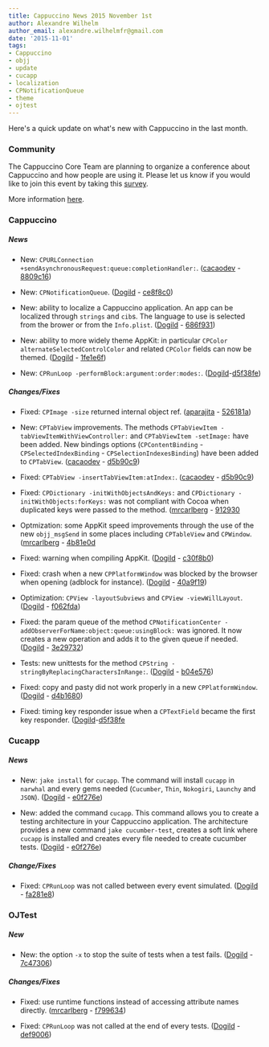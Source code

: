 ```yaml
---
title: Cappuccino News 2015 November 1st
author: Alexandre Wilhelm
author_email: alexandre.wilhelmfr@gmail.com
date: '2015-11-01'
tags:
- Cappuccino
- objj
- update
- cucapp
- localization
- CPNotificationQueue
- theme
- ojtest
---
```


Here's a quick update on what's new with Cappuccino in the last month.

### Community

The Cappuccino Core Team are planning to organize a conference about Cappuccino and how people are using it. Please let us know if you would like to join this event by taking this [survey](https://www.google.com/url?q=https%3A%2F%2Fwww.surveymonkey.com%2Fr%2FZ9P7L55&sa=D&sntz=1&usg=AFQjCNEu1mNy0xq0iIBdsSpeftYkWTKEqw).

More information [here](http://www.cappuccino-project.org/blog/2015/10/cappcon-2016.html).

### Cappuccino

##### News

- New: `CPURLConnection +sendAsynchronousRequest:queue:completionHandler:`. ([cacaodev](https://github.com/cacaodev) - [8809c16](https://github.com/cappuccino/cappuccino/commit/8809c1634f683efe1142833deaa8f5565fa6fcba))

- New: `CPNotificationQueue`. ([Dogild](https://github.com/dogild) - [ce8f8c0](https://github.com/cappuccino/cappuccino/commit/ce8f8c05e1b409c6a75849793bb1ee5e30b524f5))

- New: ability to localize a Cappuccino application. An app can be localized through `strings` and `cib`s. The language to use is selected from the brower or from the `Info.plist`. ([Dogild](https://github.com/dogild) - [686f931](https://github.com/cappuccino/cappuccino/commit/686f931fb48fd2a2950519d5d957ed756528b0b2))

- New: ability to more widely theme AppKit: in particular `CPColor alternateSelectedControlColor` and related `CPColor` fields can now be themed. ([Dogild](https://github.com/dogild) - [1fe1e6f](https://github.com/cappuccino/cappuccino/commit/1fe1e6f265b9c3175622458721d3afbab89aead6))

- New: `CPRunLoop -performBlock:argument:order:modes:`. ([Dogild](https://github.com/dogild)-[d5f38fe](https://github.com/cappuccino/cappuccino/commit/d5f38fe2f2cb2b55a4e6c1b6c3f4c28805f47957))

##### Changes/Fixes

- Fixed: `CPImage -size` returned internal object ref. ([aparajita](https://github.com/aparajita) - [526181a](https://github.com/cappuccino/cappuccino/commit/526181a76b3e28775dea24c917aa16b6e929128b))

- New: `CPTabView` improvements. The methods `CPTabViewItem -tabViewItemWithViewController:` and `CPTabViewItem -setImage:` have been added. New bindings options (`CPContentBinding` - `CPSelectedIndexBinding` - `CPSelectionIndexesBinding`) have been added to `CPTabView`. ([cacaodev](https://github.com/cacaodev) - [d5b90c9](https://github.com/cappuccino/cappuccino/commit/d5b90c91f572a803a61290e44460cf1728d9d046))

- Fixed: `CPTabView -insertTabViewItem:atIndex:`. ([cacaodev](https://github.com/cacaodev) - [d5b90c9](https://github.com/cappuccino/cappuccino/commit/d5b90c91f572a803a61290e44460cf1728d9d046))

- Fixed: `CPDictionary -initWithObjectsAndKeys:` and `CPDictionary -initWithObjects:forKeys:` was not compliant with Cocoa when duplicated keys were passed to the method. ([mrcarlberg](https://github.com/mrcarlberg) - [912930](https://github.com/cappuccino/cappuccino/commit/9129301c890c1ff1dc11e91a1fb6ba7f183938a7)

- Optmization: some AppKit speed improvements through the use of the new `objj_msgSend` in some places including `CPTableView` and `CPWindow`. ([mrcarlberg](https://github.com/mrcarlberg) - [4b81e0d](https://github.com/cappuccino/cappuccino/commit/4b81e0d8afd941bb1356f22630ee70ddae5566b1)

- Fixed: warning when compiling AppKit. ([Dogild](https://github.com/dogild) - [c30f8b0](https://github.com/cappuccino/cappuccino/commit/c30f8b09b08404d8898723736f68172f120a391a))

- Fixed: crash when a new `CPPlatformWindow` was blocked by the browser when opening (adblock for instance). ([Dogild](https://github.com/dogild) - [40a9f19](https://github.com/cappuccino/cappuccino/commit/40a9f19352d8a1bbfdf9ccc49f44bc94bca67d31))

- Optimization: `CPView -layoutSubviews` and `CPView -viewWillLayout`. ([Dogild](https://github.com/dogild) - [f062fda](https://github.com/cappuccino/cappuccino/commit/f062fda2f7d2e5767468a71a2656eed661edd1dc))

- Fixed: the param queue of the method `CPNotificationCenter -addObserverForName:object:queue:usingBlock:` was ignored. It now creates a new operation and adds it to the given queue if needed. ([Dogild](https://github.com/dogild) - [3e29732](https://github.com/cappuccino/cappuccino/commit/3e29732e462e02dacfd66851e6dd67886ed69889))

- Tests: new unittests for the method `CPString -stringByReplacingCharactersInRange:`. ([Dogild](https://github.com/dogild) - [b04e576](https://github.com/cappuccino/cappuccino/commit/b04e5760fb30464dc457ecc0a7dc26c6ca6d8f2e))

- Fixed: copy and pasty did not work properly in a new `CPPlatformWindow`. ([Dogild](https://github.com/dogild) - [d4b1680](https://github.com/cappuccino/cappuccino/commit/d4b168072745dfcd94ff38d1646ee164d9b1de69))

- Fixed: timing key responder issue when a `CPTextField` became the first key responder. ([Dogild](https://github.com/dogild)-[d5f38fe](https://github.com/cappuccino/cappuccino/commit/d5f38fe2f2cb2b55a4e6c1b6c3f4c28805f47957)

### Cucapp

##### News

- New: `jake install` for `cucapp`. The command will install `cucapp` in `narwhal` and every gems needed (`Cucumber`, `Thin`, `Nokogiri`, `Launchy` and `JSON`). ([Dogild](https://github.com/dogild) - [e0f276e](https://github.com/cappuccino/cucapp/commit/e0f276e45def1d59a99b224d6aff31c4cce741e))

- New: added the command `cucapp`. This command allows you to create a testing architecture in your Cappuccino application. The architecture provides a new command `jake cucumber-test`, creates a soft link where `cucapp` is installed and creates every file needed to create cucumber tests. ([Dogild](https://github.com/dogild) - [e0f276e](https://github.com/cappuccino/cucapp/commit/e0f276e45def1d59a99b224d6aff31c4cce741e))

##### Change/Fixes

- Fixed: `CPRunLoop` was not called between every event simulated. ([Dogild](https://github.com/dogild) - [fa281e8](https://github.com/cappuccino/cucapp/commit/fa281e86357653cd6e2aa797952ff1ea94801b6c))


### OJTest

##### New

- New: the option `-x` to stop the suite of tests when a test fails. ([Dogild](https://github.com/dogild) - [7c47306](https://github.com/cappuccino/OJTest/commit/7c473061450f27b27b97ae6e04793ba140613f21))

##### Changes/Fixes

- Fixed: use runtime functions instead of accessing attribute names directly. ([mrcarlberg](https://github.com/mrcarlberg) - [f799634](https://github.com/cappuccino/OJTest/commit/f799634d20a62c32ef421eef8d7fd8660e7ee860))

- Fixed: `CPRunLoop` was not called at the end of every tests. ([Dogild](https://github.com/dogild) - [def9006](https://github.com/cappuccino/OJTest/commit/def9006f14ed05d218623388145e1c44edf24c51))
